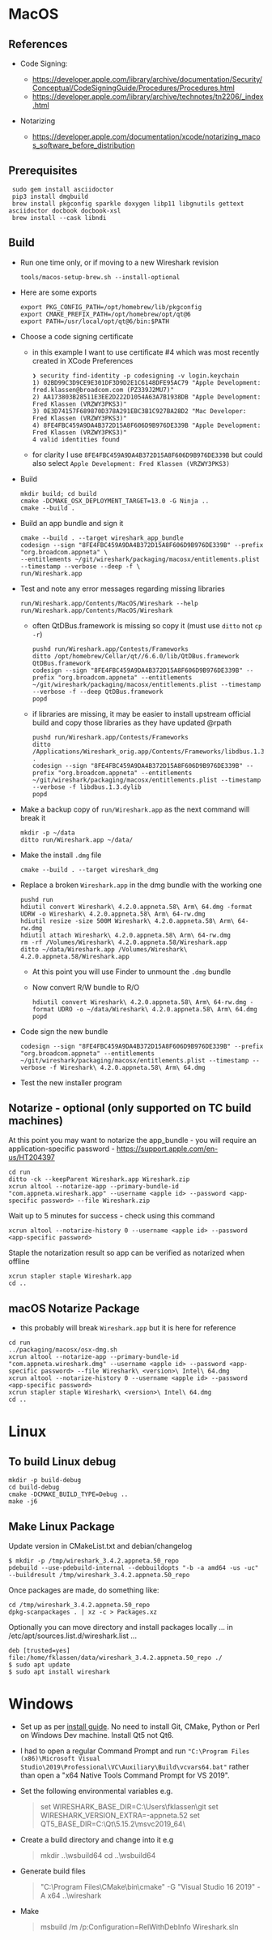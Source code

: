 MacOS
=====

References
----------

* Code Signing:
  * <https://developer.apple.com/library/archive/documentation/Security/Conceptual/CodeSigningGuide/Procedures/Procedures.html>
  * <https://developer.apple.com/library/archive/technotes/tn2206/_index.html>

* Notarizing
  * <https://developer.apple.com/documentation/xcode/notarizing_macos_software_before_distribution>

Prerequisites
-------------

```shell
 sudo gem install asciidoctor
 pip3 install dmgbuild
 brew install pkgconfig sparkle doxygen libp11 libgnutils gettext asciidoctor docbook docbook-xsl
 brew install --cask libndi
```

Build
-----

* Run one time only, or if moving to a new Wireshark revision

    ```shell
    tools/macos-setup-brew.sh --install-optional
    ```    

* Here are some exports

    ```shell
    export PKG_CONFIG_PATH=/opt/homebrew/lib/pkgconfig
    export CMAKE_PREFIX_PATH=/opt/homebrew/opt/qt@6
    export PATH=/usr/local/opt/qt@6/bin:$PATH
    ```

* Choose a code signing certificate
  * in this example I want to use certificate #4 which was most recently created in XCode Preferences

    ```shell
    ❯ security find-identity -p codesigning -v login.keychain
    1) 02BD99C3D9CE9E301DF3D9D2E1C6148DFE95AC79 "Apple Development: fred.klassen@broadcom.com (PZ339J2MU7)"
    2) AA173803B28511E3EE2D222D1054A63A7B1938DB "Apple Development: Fred Klassen (VRZWY3PKS3)"
    3) 0E3D74157F689870D378A291EBC3B1C927BA28D2 "Mac Developer: Fred Klassen (VRZWY3PKS3)"
    4) 8FE4FBC459A9DA4B372D15A8F606D9B976DE339B "Apple Development: Fred Klassen (VRZWY3PKS3)"
    4 valid identities found
    ```

  * for clarity I use `8FE4FBC459A9DA4B372D15A8F606D9B976DE339B`  but could also select `Apple Development: Fred Klassen (VRZWY3PKS3)`
* Build

    ```shell
    mkdir build; cd build
    cmake -DCMAKE_OSX_DEPLOYMENT_TARGET=13.0 -G Ninja ..
    cmake --build .
    ```

* Build an app bundle and sign it

    ```shell
    cmake --build . --target wireshark_app_bundle
    codesign --sign "8FE4FBC459A9DA4B372D15A8F606D9B976DE339B" --prefix "org.broadcom.appneta" \
    --entitlements ~/git/wireshark/packaging/macosx/entitlements.plist --timestamp --verbose --deep -f \
    run/Wireshark.app
    ```

* Test and note any error messages regarding missing libraries

    ```shell
    run/Wireshark.app/Contents/MacOS/Wireshark --help
    run/Wireshark.app/Contents/MacOS/Wireshark
    ```

  * often QtDBus.framework is missing so copy it (must use `ditto` not `cp -r`)

    ```shell
    pushd run/Wireshark.app/Contests/Frameworks
    ditto /opt/homebrew/Cellar/qt//6.6.0/lib/QtDBus.framework QtDBus.framework
    codesign --sign "8FE4FBC459A9DA4B372D15A8F606D9B976DE339B" --prefix "org.broadcom.appneta" --entitlements ~/git/wireshark/packaging/macosx/entitlements.plist --timestamp --verbose -f --deep QtDBus.framework
    popd
    ```

  * if libraries are missing, it may be easier to install upstream official build and copy those libraries as they have updated @rpath

    ```shell
    pushd run/Wireshark.app/Contests/Frameworks
    ditto /Applications/Wireshark_orig.app/Contents/Frameworks/libdbus.1.3.dylib .
    codesign --sign "8FE4FBC459A9DA4B372D15A8F606D9B976DE339B" --prefix "org.broadcom.appneta" --entitlements ~/git/wireshark/packaging/macosx/entitlements.plist --timestamp --verbose -f libdbus.1.3.dylib
    popd
    ```

* Make a backup copy of `run/Wireshark.app` as the next command will break it

    ```shell
    mkdir -p ~/data
    ditto run/Wireshark.app ~/data/
    ```

* Make the install `.dmg` file

    ```shell
    cmake --build . --target wireshark_dmg
    ```

* Replace a broken `Wireshark.app` in the dmg bundle with the working one

    ```shell
    pushd run
    hdiutil convert Wireshark\ 4.2.0.appneta.58\ Arm\ 64.dmg -format UDRW -o Wireshark\ 4.2.0.appneta.58\ Arm\ 64-rw.dmg
    hdiutil resize -size 500M Wireshark\ 4.2.0.appneta.58\ Arm\ 64-rw.dmg
    hdiutil attach Wireshark\ 4.2.0.appneta.58\ Arm\ 64-rw.dmg
    rm -rf /Volumes/Wireshark\ 4.2.0.appneta.58/Wireshark.app
    ditto ~/data/Wireshark.app /Volumes/Wireshark\ 4.2.0.appneta.58/Wireshark.app
    ```

  * At this point you will use Finder to unmount the `.dmg` bundle
  * Now convert R/W bundle to R/O

    ```shell
    hdiutil convert Wireshark\ 4.2.0.appneta.58\ Arm\ 64-rw.dmg -format UDRO -o ~/data/Wireshark\ 4.2.0.appneta.58\ Arm\ 64.dmg
    popd
    ```
* Code sign the new bundle

    ```shell
    codesign --sign "8FE4FBC459A9DA4B372D15A8F606D9B976DE339B" --prefix "org.broadcom.appneta" --entitlements ~/git/wireshark/packaging/macosx/entitlements.plist --timestamp --verbose -f Wireshark\ 4.2.0.appneta.58\ Arm\ 64.dmg
    ```

* Test the new installer program

Notarize - optional (only supported on TC build machines)
---------------------------------------------------------

At this point you may want to notarize the app_bundle - you will require an
application-specific password - <https://support.apple.com/en-us/HT204397>

```shell
cd run
ditto -ck --keepParent Wireshark.app Wireshark.zip
xcrun altool --notarize-app --primary-bundle-id "com.appneta.wireshark.app" --username <apple id> --password <app-specific password> --file Wireshark.zip
```

Wait up to 5 minutes for success - check using this command

```shell
xcrun altool --notarize-history 0 --username <apple id> --password <app-specific password>
```

Staple the notarization result so app can be verified as notarized when offline

```shell
xcrun stapler staple Wireshark.app
cd ..
```

macOS Notarize Package
----------------------

* this probably will break `Wireshark.app` but it is here for reference

```shell
cd run
../packaging/macosx/osx-dmg.sh
xcrun altool --notarize-app --primary-bundle-id "com.appneta.wireshark.dmg" --username <apple id> --password <app-specific password> --file Wireshark\ <version>\ Intel\ 64.dmg
xcrun altool --notarize-history 0 --username <apple id> --password <app-specific password>
xcrun stapler staple Wireshark\ <version>\ Intel\ 64.dmg
cd ..
```

Linux
=====

To build Linux debug
---------------------

```shell
mkdir -p build-debug
cd build-debug
cmake -DCMAKE_BUILD_TYPE=Debug ..
make -j6
```

Make Linux Package
------------------

Update version in CMakeList.txt and debian/changelog

    $ mkdir -p /tmp/wireshark_3.4.2.appneta.50_repo
    pdebuild --use-pdebuild-internal --debbuildopts "-b -a amd64 -us -uc" --buildresult /tmp/wireshark_3.4.2.appneta.50_repo

Once packages are made, do something like:

    cd /tmp/wireshark_3.4.2.appneta.50_repo
    dpkg-scanpackages . | xz -c > Packages.xz

Optionally you can move directory and install packages locally
... in /etc/apt/sources.list.d/wireshark.list ...

    deb [trusted=yes] file:/home/fklassen/data/wireshark_3.4.2.appneta.50_repo ./
    $ sudo apt update
    $ sudo apt install wireshark

Windows
=======

* Set up as per [install guide](https://www.wireshark.org/docs/wsdg_html_chunked/ChSetupWin32.html).
  No need to install Git, CMake, Python or Perl on Windows Dev machine. Install Qt5 not Qt6.

* I had to open a regular Command Prompt and run
  `"C:\Program Files (x86)\Microsoft Visual Studio\2019\Professional\VC\Auxiliary\Build\vcvars64.bat"`
  rather than open a "x64 Native Tools Command Prompt for VS 2019".

* Set the following environmental variables e.g.

    > set WIRESHARK_BASE_DIR=C:\Users\fklassen\git
    > set WIRESHARK_VERSION_EXTRA=-appneta.52
    > set QT5_BASE_DIR=C:\Qt\5.15.2\msvc2019_64\

* Create a build directory and change into it e.g

    > mkdir ..\wsbuild64
    > cd ..\wsbuild64

* Generate build files

     > "C:\Program Files\CMake\bin\cmake" -G "Visual Studio 16 2019" -A x64 ..\wireshark

* Make

    > msbuild /m /p:Configuration=RelWithDebInfo Wireshark.sln
